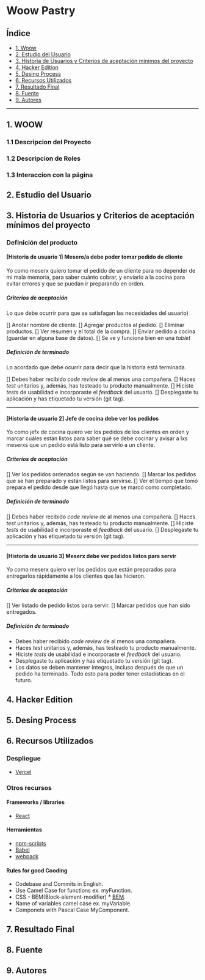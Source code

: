 # Woow Pastry

## Índice

- [1. Woow](#1-woow)
- [2. Estudio del Usuario](#2-estudio-del-usuario)
- [3. Historia de Usuarios y Criterios de aceptación mínimos del proyecto](#3-historia-de-usuarios-y-criterios-de-aceptación-mínimos-del-proyecto)
- [4. Hacker Edition](#4-hacker-edition)
- [5. Desing Process](#5-desing-process)
- [6. Recursos Utilizados](#6-recursos-utilizados)
- [7. Resultado Final](#7-pistas-tips-y-lecturas-complementarias)
- [8. Fuente](#8-fuente)
- [9. Autores](#9-autores)

---

## 1. WOOW

### 1.1 Descripcion del Proyecto

### 1.2 Descripcion de Roles

### 1.3 Interaccion con la página

## 2. Estudio del Usuario

## 3. Historia de Usuarios y Criterios de aceptación mínimos del proyecto

### Definición del producto

#### [Historia de usuario 1] Mesero/a debe poder tomar pedido de cliente

Yo como meserx quiero tomar el pedido de un cliente para no depender de mi mala
memoria, para saber cuánto cobrar, y enviarlo a la cocina para evitar errores y
que se puedan ir preparando en orden.

##### Criterios de aceptación

Lo que debe ocurrir para que se satisfagan las necesidades del usuario)

[] Anotar nombre de cliente.
[] Agregar productos al pedido.
[] Eliminar productos.
[] Ver resumen y el total de la compra.
[] Enviar pedido a cocina (guardar en alguna base de datos).
[] Se ve y funciona bien en una _tablet_

##### Definición de terminado

Lo acordado que debe ocurrir para decir que la historia está terminada.

[] Debes haber recibido _code review_ de al menos una compañera.
[] Haces _test_ unitarios y, además, has testeado tu producto manualmente.
[] Hiciste _tests_ de usabilidad e incorporaste el _feedback_ del usuario.
[] Desplegaste tu aplicación y has etiquetado tu versión (git tag).

---

#### [Historia de usuario 2] Jefe de cocina debe ver los pedidos

Yo como jefx de cocina quiero ver los pedidos de los clientes en orden y
marcar cuáles están listos para saber qué se debe cocinar y avisar a lxs meserxs
que un pedido está listo para servirlo a un cliente.

##### Criterios de aceptación

[] Ver los pedidos ordenados según se van haciendo.
[] Marcar los pedidos que se han preparado y están listos para servirse.
[] Ver el tiempo que tomó prepara el pedido desde que llegó hasta que se
marcó como completado.

##### Definición de terminado

[] Debes haber recibido _code review_ de al menos una compañera.
[] Haces _test_ unitarios y, además, has testeado tu producto manualmente.
[] Hiciste _tests_ de usabilidad e incorporaste el _feedback_ del usuario.
[] Desplegaste tu aplicación y has etiquetado tu versión (git tag).

---

#### [Historia de usuario 3] Meserx debe ver pedidos listos para servir

Yo como meserx quiero ver los pedidos que están preparados para entregarlos
rápidamente a los clientes que las hicieron.

##### Criterios de aceptación

[] Ver listado de pedido listos para servir.
[] Marcar pedidos que han sido entregados.

##### Definición de terminado

- Debes haber recibido _code review_ de al menos una compañera.
- Haces _test_ unitarios y, además, has testeado tu producto manualmente.
- Hiciste _tests_ de usabilidad e incorporaste el _feedback_ del usuario.
- Desplegaste tu aplicación y has etiquetado tu versión (git tag).
- Los datos se deben mantener íntegros, incluso después de que un pedido ha
  terminado. Todo esto para poder tener estadísticas en el futuro.

## 4. Hacker Edition

## 5. Desing Process

## 6. Recursos Utilizados

### Despliegue

- [Vercel](https://vercel.com/)

### Otros recursos

#### Frameworks / libraries

- [React](https://es.reactjs.org/)

#### Herramientas

- [npm-scripts](https://docs.npmjs.com/misc/scripts)
- [Babel](https://babeljs.io/)
- [webpack](https://webpack.js.org/)

#### Rules for good Cooding

- Codebase and Commits in English.
- Use Camel Case for functions ex. myFunction.
- CSS - BEM(Block-element-modifier) \* [BEM](http://getbem.com/naming/).
- Name of variables camel case ex. myVariable.
- Componets with Pascal Case MyComponent.

## 7. Resultado Final

## 8. Fuente

## 9. Autores
